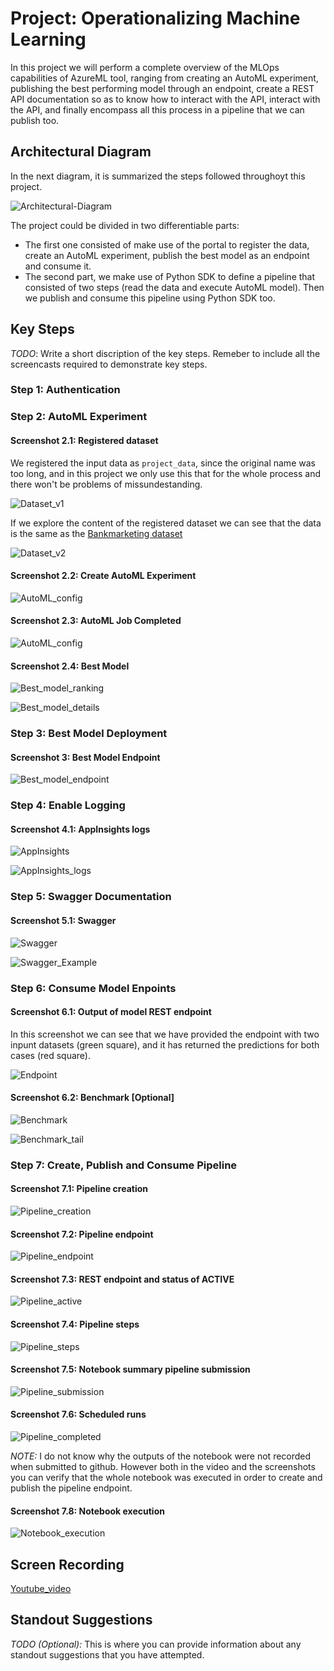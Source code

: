 #  Project: Operationalizing Machine Learning

In this project we will perform a complete overview of the MLOps capabilities of AzureML tool, ranging from creating an AutoML experiment, publishing the best performing model through an endpoint, create a REST API documentation so as to know how to interact with the API, interact with the API, and finally encompass all this process in a pipeline that we can publish too.

## Architectural Diagram

In the next diagram, it is summarized the steps followed throughoyt this project.

![Architectural-Diagram](./screenshots/Udacity_project2_architecture.png)

The project could be divided in two differentiable parts:

 - The first one consisted of make use of the portal to register the data, create an AutoML experiment, publish the best model as an endpoint and consume it.
 - The second part, we make use of Python SDK to define a pipeline that consisted of two steps (read the data and execute AutoML model). Then we publish and consume this pipeline using Python SDK too.



## Key Steps
*TODO*: Write a short discription of the key steps. Remeber to include all the screencasts required to demonstrate key steps. 

### Step 1: Authentication

### Step 2: AutoML Experiment

#### Screenshot 2.1: Registered dataset
We registered the input data as `project_data`, since the original name was too long, and in this project we only use this that for the whole process and there won't be problems of missundestanding.

![Dataset_v1](./screenshots/Registered_dataset_v1.PNG)

If we explore the content of the registered dataset we can see that the data is the same as the [Bankmarketing dataset](!https://automlsamplenotebookdata.blob.core.windows.net/automl-sample-notebook-data/bankmarketing_train.csv)

![Dataset_v2](./screenshots/Registered_dataset_v2.PNG)

#### Screenshot 2.2: Create AutoML Experiment

![AutoML_config](./screenshots/AutoML_config.PNG)

#### Screenshot 2.3: AutoML Job Completed

![AutoML_config](./screenshots/AutoML_run_Succesful.PNG)

#### Screenshot 2.4: Best Model

![Best_model_ranking](./screenshots/Best_model.PNG)

![Best_model_details](./screenshots/Best_model_details.PNG)

### Step 3: Best Model Deployment

#### Screenshot 3: Best Model Endpoint

![Best_model_endpoint](./screenshots/Best_model_endpoint.PNG)

### Step 4: Enable Logging

#### Screenshot 4.1: AppInsights logs

![AppInsights](./screenshots/AppInsights_ON.PNG)

![AppInsights_logs](./screenshots/AppInsights_logs.PNG)

### Step 5: Swagger Documentation

#### Screenshot 5.1: Swagger

![Swagger](./screenshots/Swagger_run1.PNG)

![Swagger_Example](./screenshots/Swagger_example_run.PNG)

### Step 6: Consume Model Enpoints

#### Screenshot 6.1: Output of model REST endpoint

In this screenshot we can see that we have provided the endpoint with two inpunt datasets (green square), and it has returned the predictions for both cases (red square).

![Endpoint](./screenshots/Endpoint_output_step6.PNG)

#### Screenshot 6.2: Benchmark [Optional] 

![Benchmark](./screenshots/Benchmark_v1.PNG) 

![Benchmark_tail](./screenshots/Benchmark_v2_tail.PNG) 

### Step 7: Create, Publish and Consume Pipeline

#### Screenshot 7.1: Pipeline creation

![Pipeline_creation](./screenshots/Pipeline_creation.PNG) 

#### Screenshot 7.2: Pipeline endpoint

![Pipeline_endpoint](./screenshots/Pipeline_endpoint.PNG)


#### Screenshot 7.3: REST endpoint and status of ACTIVE

![Pipeline_active](./screenshots/Published_pipeline_REST_ACTIVE.PNG) 

#### Screenshot 7.4: Pipeline steps

![Pipeline_steps](./screenshots/Pipeline_endpoint_outline.PNG)

#### Screenshot 7.5: Notebook summary pipeline submission

![Pipeline_submission](./screenshots/Pipeline_submission_summary.PNG)

#### Screenshot 7.6: Scheduled runs

![Pipeline_completed](./screenshots/Pipeline_endpoint_completed.PNG)

*NOTE:* I do not know why the outputs of the notebook  were not recorded when submitted to github. However both in the video and the screenshots you can verify that the whole notebook was executed in order to create and publish the pipeline endpoint.

#### Screenshot 7.8: Notebook execution

![Notebook_execution](./screenshots/Notebook_execution.PNG)

## Screen Recording

[Youtube_video](https://youtu.be/xIrkuYJ_aoI?feature=shared&t=37)





## Standout Suggestions
*TODO (Optional):* This is where you can provide information about any standout suggestions that you have attempted.
